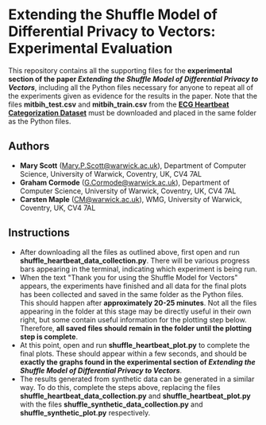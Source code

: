 # Extending the Shuffle Model of Differential Privacy to Vectors: Experimental Evaluation

This repository contains all the supporting files for the **experimental section of the paper _Extending the Shuffle Model of Differential Privacy to Vectors_**,
including all the Python files necessary for anyone to repeat all of the experiments given as evidence for the results in the paper.
Note that the files **mitbih_test.csv** and **mitbih_train.csv** from the [**ECG Heartbeat Categorization Dataset**](https://www.kaggle.com/shayanfazeli/heartbeat) must be downloaded and placed in the same folder as the Python files.

## Authors

- **Mary Scott** (Mary.P.Scott@warwick.ac.uk), Department of Computer Science, University of Warwick, Coventry, UK, CV4 7AL
- **Graham Cormode** (G.Cormode@warwick.ac.uk), Department of Computer Science, University of Warwick, Coventry, UK, CV4 7AL
- **Carsten Maple** (CM@warwick.ac.uk), WMG, University of Warwick, Coventry, UK, CV4 7AL

## Instructions

- After downloading all the files as outlined above, first open and run **shuffle_heartbeat_data_collection.py**. There will be various progress bars appearing in the terminal, indicating which experiment is being run. 
- When the text "Thank you for using the Shuffle Model for Vectors" appears, the experiments have finished and all data for the final plots has been collected and saved in the same folder as the Python files. This should happen after **approximately 20-25 minutes**. Not all the files appearing in the folder at this stage may be directly useful in their own right, but some contain useful information for the plotting step below. Therefore, **all saved files should remain in the folder until the plotting step is complete**.
- At this point, open and run **shuffle_heartbeat_plot.py** to complete the final plots. These should appear within a few seconds, and should be **exactly the graphs found in the experimental section of _Extending the Shuffle Model of Differential Privacy to Vectors_**.
- The results generated from synthetic data can be generated in a similar way. To do this, complete the steps above, replacing the files **shuffle_heartbeat_data_collection.py** and **shuffle_heartbeat_plot.py** with the files **shuffle_synthetic_data_collection.py** and **shuffle_synthetic_plot.py** respectively.
